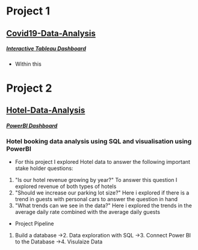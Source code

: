 # Project 1
## [Covid19-Data-Analysis](https://github.com/Ahmed-Sheekhuna/Covid-Data-Exploration)
##### [Interactive Tableau Dashboard](https://public.tableau.com/views/CovidVisualisation_16693055520360/Dashboard1?:language=en-GB&publish=yes&:display_count=n&:origin=viz_share_link)

* Within this 

# Project 2
## [Hotel-Data-Analysis](https://github.com/Ahmed-Sheekhuna/Hotel-Data-Analysis)
##### [PowerBI Dashboard](https://github.com/AhmedHamadiSheekhuna/Hotel-Data-Analysis/blob/main/hotel-project%20visual.pdf)
### Hotel booking data analysis using SQL and visualisation using PowerBI 
* For this project I explored Hotel data to answer the following important stake holder questions:
1. "Is our hotel revenue growing by year?" To answer this question I explored revenue of both types of hotels
2. "Should we increase our parking lot size?" 
 Here i explored if there is a trend in guests with personal cars to answer the question in hand
3. "What trends can we see in the data?" 
 Here i explored the trends in the average daily rate combined with the average daily guests
* Project Pipeline 
1. Build a database ->2. Data exploration with SQL ->3. Connect Power BI to the Database ->4. Visulaize Data
